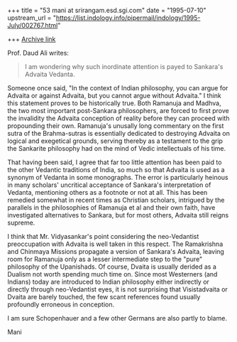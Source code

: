+++
title = "53 mani at srirangam.esd.sgi.com"
date = "1995-07-10"
upstream_url = "https://list.indology.info/pipermail/indology/1995-July/002767.html"

+++
[Archive link](https://list.indology.info/pipermail/indology/1995-July/002767.html)

 Prof. Daud Ali writes:
 > I am wondering why such
 > inordinate attention is payed to Sankara's Advaita Vedanta. 

Someone once said, "In the context of Indian philosophy,
you can argue for Advaita or against Advaita, but you 
cannot argue without Advaita." I think this statement
proves to be historically true.  Both Ramanuja and
Madhva, the two most important post-Sankara 
philosophers, are forced to first prove the invalidity
the Advaita conception of reality before they can proceed
with propounding their own.  Ramanuja's unusally long
commentary on the first sutra of the Brahma-sutras 
is essentially dedicated to destroying Advaita on logical
and exegetical grounds, serving thereby as a testament 
to the grip the Sankarite philosophy had on the mind of 
Vedic intellectuals of his time.

That having been said, I agree that far too little
attention has been paid to the other Vedantic traditions
of India, so much so that Advaita is used as a synonym
of Vedanta in some monographs.  The error is particularly
heinous in many scholars' uncritical acceptance of
Sankara's interpretation of Vedanta, mentioning others
as a footnote or not at all.  This has been remedied
somewhat in recent times as Christian scholars, intrigued
by the parallels in the philosophies of Ramanuja et al
and their own faith, have investigated alternatives to
Sankara, but for most others, Advaita still reigns supreme.

I think that Mr. Vidyasankar's point considering the
neo-Vedantist preoccupation with Advaita is well taken
in this respect.  The Ramakrishna and Chinmaya Missions
propagate a version of Sankara's Advaita, leaving room
for Ramanuja only as a lesser intermediate step to the 
"pure" philosophy of the Upanishads. Of course, Dvaita
is usually derided as a Dualism not worth spending much
time on.  Since most Westerners (and Indians) today
are introduced to Indian philosophy either indirectly
or directly through neo-Vedantist eyes, it is not 
surprising that Visistadvaita or Dvaita are barely 
touched, the few scant references found usually 
profoundly erroneous in conception.

I am sure Schopenhauer and a few other Germans are
also partly to blame.

Mani






